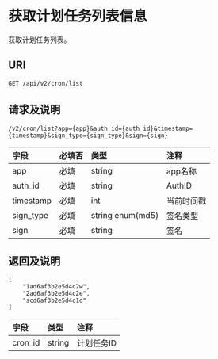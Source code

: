 # 获取计划任务列表信息

获取计划任务列表。

## URI

```
GET /api/v2/cron/list
```

## 请求及说明

```
/v2/cron/list?app={app}&auth_id={auth_id}&timestamp={timestamp}&sign_type={sign_type}&sign={sign}
```

| **字段** | **必填否** | **类型** | **注释** |
| :--- | :--- | :--- | :--- |
| app | 必填 | string | app名称 |
| auth\_id | 必填 | string | AuthID |
| timestamp | 必填 | int | 当前时间戳 |
| sign\_type | 必填 | string enum\(md5\) | 签名类型 |
| sign | 必填 | string | 签名 |

## 返回及说明

```
[
    "1ad6af3b2e5d4c2w",
    "2ad6af3b2e5d4c2e",
    "scd6af3b2e5d4c1d"
]
```

| **字段** | **类型** | **注释** |
| :--- | :--- | :--- |
| cron\_id | string | 计划任务ID |



